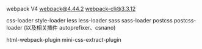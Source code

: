 




webpack V4
webpack@4.44.2 webpack-cli@3.3.12


css-loader
style-loader
less less-loader
sass sass-loader
postcss postcss-loader (以及相关插件 autoprefixer、csnano)

html-webpack-plugin
mini-css-extract-plugin
